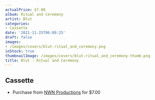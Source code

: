 ```yaml
---
actualPrice: $7.00
album: Ritual and Ceremony
artist: Blut
categories:
- Cassette
date: '2021-11-25T06:08:25'
draft: false
images:
- /images/covers/blut-ritual_and_ceremony.png
inStock: true
thumbnailImage: /images/covers/blut-ritual_and_ceremony-thumb.png
title: Blut - Ritual and Ceremony
---
```


## Cassette
* Purchase from [NWN Productions](http://shop.nwnprod.com/index.php?route=product/product&path=73&product_id=10198&sort=pd.name&order=ASC) for $7.00
